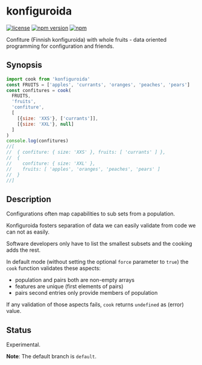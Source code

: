 # konfiguroida

[![license](https://img.shields.io/github/license/sthagen/konfiguroida.svg?style=flat)](https://github.com/sthagen/konfiguroida/blob/default/LICENSE)
[![npm version](https://badge.fury.io/js/konfiguroida.svg)](https://www.npmjs.com/package/konfiguroida)
[![npm](https://img.shields.io/npm/dm/konfiguroida.svg)](https://www.npmjs.com/package/konfiguroida)

Confiture (Finnish konfiguroida) with whole fruits - data oriented programming for configuration and friends.

## Synopsis

```javascript
import cook from 'konfiguroida'
const FRUITS = ['apples', 'currants', 'oranges', 'peaches', 'pears']
const confitures = cook(
  FRUITS, 
  'fruits', 
  'confiture',
  [
    [{size: 'XXS'}, ['currants']], 
    [{size: 'XXL'}, null]
  ]
)
console.log(confitures)
//[
//  { confiture: { size: 'XXS' }, fruits: [ 'currants' ] },
//  {
//    confiture: { size: 'XXL' },
//    fruits: [ 'apples', 'oranges', 'peaches', 'pears' ]
//  }
//]

```

## Description

Configurations often map capabilities to sub sets from a population.

Konfiguroida fosters separation of data we can easily validate from code we can not as easily.

Software developers only have to list the smallest subsets and the cooking adds the rest.

In default mode (without setting the optional `force` parameter to `true`) the `cook` function validates these aspects:

*   population and pairs both are non-empty arrays
*   features are unique (first elements of pairs)
*   pairs second entries only provide members of population

If any validation of those aspects fails, `cook` returns `undefined` as (error) value.

## Status

Experimental.

**Note**: The default branch is `default`.
